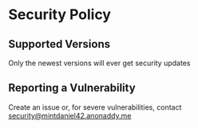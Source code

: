# Security Policy

## Supported Versions

Only the newest versions will ever get security updates

## Reporting a Vulnerability

Create an issue or, for severe vulnerabilities, contact security@mintdaniel42.anonaddy.me
